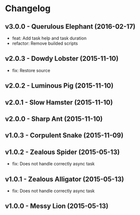 Changelog
=========

v3.0.0 - Querulous Elephant (2016-02-17) 
----------------------------------------------------------------------

  - feat: Add task help and task duration
  - refactor: Remove builded scripts


v2.0.3 - Dowdy Lobster (2015-11-10) 
----------------------------------------------------------------------

  - fix: Restore source


v2.0.2 - Luminous Pig (2015-11-10) 
----------------------------------------------------------------------



v2.0.1 - Slow Hamster (2015-11-10) 
----------------------------------------------------------------------



v2.0.0 - Sharp Ant (2015-11-10) 
----------------------------------------------------------------------



v1.0.3 - Corpulent Snake (2015-11-09) 
----------------------------------------------------------------------



v1.0.2 - Zealous Spider (2015-05-13) 
----------------------------------------------------------------------

  - fix: Does not handle correctly async task


v1.0.1 - Zealous Alligator (2015-05-13) 
----------------------------------------------------------------------

  - fix: Does not handle correctly async task


v1.0.0 - Messy Lion (2015-05-13) 
----------------------------------------------------------------------



